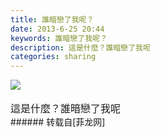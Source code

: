 ```yaml
---
title: 誰暗戀了我呢？
date: 2013-6-25 20:44
keywords: 誰暗戀了我呢？
description: 這是什麼？誰暗戀了我呢
categories: sharing
---
```

<td class="t_f" id="postmessage_9003">


<img aid="3979" data-cf-modified-2c1f9b6ef91381b2fe62b1b3-="" file="data/attachment/forum/201306/25/204224zav9yaaaswpi830d.jpg.thumb.jpg" id="aimg_3979" inpost="1" onclick="" onmouseover="" src="http://www.flw.ph/data/attachment/forum/201306/25/204224zav9yaaaswpi830d.jpg" style="cursor:pointer" zoomfile="data/attachment/forum/201306/25/204224zav9yaaaswpi830d.jpg"/>


<br/>
<br/>
<font size="3">這是什麼？誰暗戀了我呢</font><br/>
</td>
###### 转载自[菲龙网]